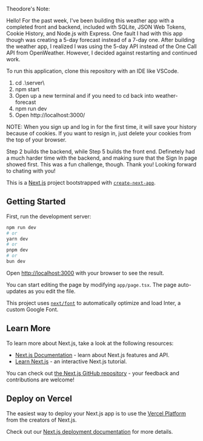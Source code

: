 Theodore's Note:

Hello! For the past week, I've been building this weather app with a completed front and backend, included with SQLite, JSON Web Tokens, Cookie History, and Node.js with Express. One fault I had with this app though was creating a 5-day forecast instead of a 7-day one. After building the weather app, I realized I was using the 5-day API instead of the One Call API from OpenWeather. However, I decided against restarting and continued work. 

To run this application, clone this repository with an IDE like VSCode. 
1. cd .\server\
2. npm start
3. Open up a new terminal and if you need to cd back into weather-forecast
5. npm run dev
6. Open http://localhost:3000/

NOTE: When you sign up and log in for the first time, it will save your history because of cookies. If you want to resign in, just delete your cookies from the top of your browser.

Step 2 builds the backend, while Step 5 builds the front end. Definetely had a much harder time with the backend, and making sure that the Sign In page showed first. This was a fun challenge, though. Thank you! Looking forward to chating with you!


This is a [Next.js](https://nextjs.org/) project bootstrapped with [`create-next-app`](https://github.com/vercel/next.js/tree/canary/packages/create-next-app).

## Getting Started

First, run the development server:

```bash
npm run dev
# or
yarn dev
# or
pnpm dev
# or
bun dev
```

Open [http://localhost:3000](http://localhost:3000) with your browser to see the result.

You can start editing the page by modifying `app/page.tsx`. The page auto-updates as you edit the file.

This project uses [`next/font`](https://nextjs.org/docs/basic-features/font-optimization) to automatically optimize and load Inter, a custom Google Font.

## Learn More

To learn more about Next.js, take a look at the following resources:

- [Next.js Documentation](https://nextjs.org/docs) - learn about Next.js features and API.
- [Learn Next.js](https://nextjs.org/learn) - an interactive Next.js tutorial.

You can check out [the Next.js GitHub repository](https://github.com/vercel/next.js/) - your feedback and contributions are welcome!

## Deploy on Vercel

The easiest way to deploy your Next.js app is to use the [Vercel Platform](https://vercel.com/new?utm_medium=default-template&filter=next.js&utm_source=create-next-app&utm_campaign=create-next-app-readme) from the creators of Next.js.

Check out our [Next.js deployment documentation](https://nextjs.org/docs/deployment) for more details.
